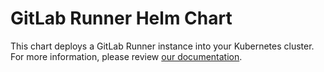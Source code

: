 # GitLab Runner Helm Chart

This chart deploys a GitLab Runner instance into your Kubernetes
cluster. For more information, please review [our documentation](https://docs.gitlab.com/charts/charts/gitlab/gitlab-runner).
